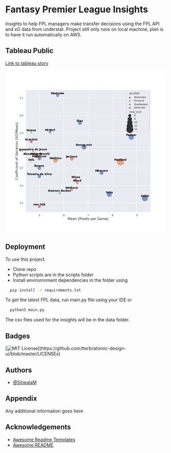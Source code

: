 
# Fantasy Premier League Insights

Insights to help FPL managers make transfer decisions using the FPL API and xG data from understat. Project still only runs on local machine, plan is to have it run automatically on AWS.


## Tableau Public 

[Link to tableau story](https://public.tableau.com/app/profile/sitwala.mundia/viz/FPLInsightGW1-GW1920212022Season/Story1)

 ![Alt](images/volatility.png "Title")
## Deployment

To use this project.
* Clone repo
* Python scripts are in the scripts folder
* Install enviromnment dependencies in the folder  using

```bash
  pip install -r requirements.txt 
```

To get the latest FPL data, run main.py file using your IDE or
```bash
  python3 main.py
```
The csv files used for the insights will be in the data folder.


  
## Badges

[![MIT License](https://img.shields.io/apm/l/atomic-design-ui.svg?)](https://github.com/tterb/atomic-design-ui/blob/master/LICENSEs)

## Authors

- [@SitwalaM](https://github.com/SitwalaM)



## Appendix

Any additional information goes here

  
## Acknowledgements

 - [Awesome Readme Templates](https://awesomeopensource.com/project/elangosundar/awesome-README-templates)
 - [Awesome README](https://github.com/matiassingers/awesome-readme)
 

    
